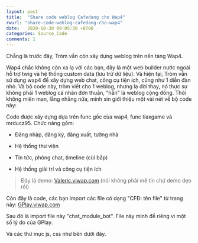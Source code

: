```yaml
---
layout: post
title:  "Share code weblog Cafedang cho Wap4"
rwurl: "share-code-weblog-cafedang-cho-wap4"
date:   2020-10-30 09:05:30 +0700
categories: Source_Code
comments: 1
---
```

Chẳng là trước đây, Tròm vẫn còn xây dựng weblog trên nền tảng Wap4. 

Wap4 chắc không còn xa lạ với các bạn, đây là một web builder nước ngoài hỗ trợ twig và hệ thống custom data (lưu trữ dữ liệu). Và hiện tại, Tròm vẫn sử dụng wap4 để xây dựng web chat, công cụ tiện ích, cũng như 1 diễn đàn nhỏ. Và bộ code này, tròm viết cho 1 weblog, nhưng lạ đời thay, nó thực sự không phải 1 weblog cá nhân đơn thuần, "hắn" là weblog cộng đồng. Thôi không miên man, lằng nhằng nữa, mình xin giới thiệu một vài nét về bộ code này:

Code được xây dựng dựa trên func gốc của wap4, func tiaxgame và mrducz95. Chức năng gồm:

- Đăng nhập, đăng ký, đăng xuất, tường nhà

- Hệ thống thư viện

- Tin tức, phòng chat, timeline (cùi bắp)

- Hệ thống giải trí và công cụ tiện ích

> Đây là demo: [Valeric.viwap.com](http://http://valeric.viwap.com) (nói không phải mê tín chứ demo dẹo rồi)

Còn đây là code, các bạn import các file có dạng "CFĐ: tên file" từ trang này: [GPlay.viwap.com](http://http://gplay.viwap.com)

Sau đó là import file này "chat_module_bot". File này mình để riêng vì một số lý do của GPlay.

Và các thư mục js, css như bên dưới đây.